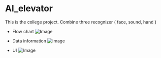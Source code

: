 # AI_elevator
This is the college project. Combine three recognizer ( face, sound, hand )

* Flow chart 
![Image](https://github.com/Todoorno/AI_elevator/blob/master/footprint/flowchart.jpg)

* Data information 
![Image](https://github.com/Todoorno/AI_elevator/blob/master/footprint/image/info.JPG)

* UI 
![Image](https://github.com/Todoorno/AI_elevator/blob/master/footprint/image/UI.JPG)
